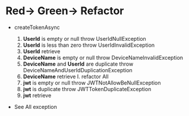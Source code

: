 # Red-> Green-> Refactor

* createTokenAsync
    1. **UserId** is empty or null throw UserIdNullException
    2. **UserId** is less than zero throw UserIdInvalidException
    3. **UserId** retrieve
    4. **DeviceName** is empty or null throw DeviceNameInvalidException
    5. **DeviceName** and **UserId** are duplicate throw DeviceNameAndUserIdDuplicationException
    6. **DeviceName** retrieve
       I. refactor All
    7. **jwt** is empty or null throw JWTNotAllowBeNullException
    8. **jwt** is duplicate throw JWTTokenDuplicateException
    9. **jwt** retrieve

* See All exception 
   
 

 
